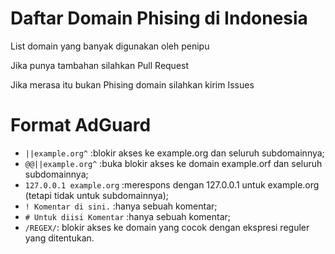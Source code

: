 # Daftar Domain Phising di Indonesia

List domain yang banyak digunakan oleh penipu

Jika punya tambahan silahkan Pull Request

Jika merasa itu bukan Phising domain silahkan kirim Issues

# Format AdGuard

- `||example.org^` :blokir akses ke example.org dan seluruh subdomainnya;
- `@@||example.org^` :buka blokir akses ke domain example.orf dan seluruh subdomainnya;
- `127.0.0.1 example.org` :merespons dengan 127.0.0.1 untuk example.org (tetapi tidak untuk subdomainnya);
- `! Komentar di sini.` :hanya sebuah komentar;
- `# Untuk diisi Komentar` :hanya sebuah komentar;
- `/REGEX/`: blokir akses ke domain yang cocok dengan ekspresi reguler yang ditentukan.
